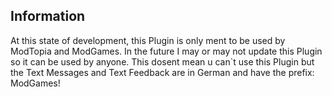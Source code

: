 ## Information
At this state of development, this Plugin is only ment to be used by ModTopia and ModGames. In the future I may or may not update this Plugin so it can be used by anyone. This dosent mean u can`t use this Plugin but the Text Messages and Text Feedback are in German and have the prefix: ModGames!
